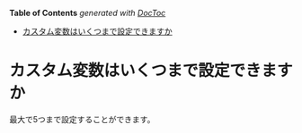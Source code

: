 <!-- START doctoc generated TOC please keep comment here to allow auto update -->
<!-- DON'T EDIT THIS SECTION, INSTEAD RE-RUN doctoc TO UPDATE -->
**Table of Contents**  *generated with [DocToc](https://github.com/thlorenz/doctoc)*

- [カスタム変数はいくつまで設定できますか](#%E3%82%AB%E3%82%B9%E3%82%BF%E3%83%A0%E5%A4%89%E6%95%B0%E3%81%AF%E3%81%84%E3%81%8F%E3%81%A4%E3%81%BE%E3%81%A7%E8%A8%AD%E5%AE%9A%E3%81%A7%E3%81%8D%E3%81%BE%E3%81%99%E3%81%8B)

<!-- END doctoc generated TOC please keep comment here to allow auto update -->

# カスタム変数はいくつまで設定できますか

最大で5つまで設定することができます。